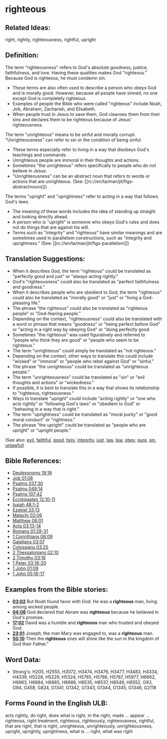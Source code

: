 # righteous

## Related Ideas:

right, rightly, righteousness, rightful, upright

## Definition:

The term "righteousness" refers to God's absolute goodness, justice, faithfulness, and love. Having these qualities makes God "righteous." Because God is righteous, he must condemn sin.

* These terms are also often used to describe a person who obeys God and is morally good. However, because all people have sinned, no one except God is completely righteous.
* Examples of people the Bible who were called "righteous" include Noah, Job, Abraham, Zachariah, and Elisabeth.
* When people trust in Jesus to save them, God cleanses them from their sins and declares them to be righteous because of Jesus' righteousness.

The term "unrighteous" means to be sinful and morally corrupt. "Unrighteousness" can refer to sin or the condition of being sinful.

* These terms especially refer to living in a way that disobeys God's teachings and commands.
* Unrighteous people are immoral in their thoughts and actions.
* Sometimes "the unrighteous" refers specifically to people who do not believe in Jesus.
* "Unrighteousness" can be an abstract noun that refers to words or actions that are unrighteous. (See: [[rc://en/ta/man/jit/figs-abstractnouns]])

The terms "upright" and "uprightness" refer to acting in a way that follows God's laws.

* The meaning of these words includes the idea of standing up straight and looking directly ahead.
* A person who is "upright" is someone who obeys God's rules and does not do things that are against his will.
* Terms such as "integrity" and "righteous" have similar meanings and are sometimes used in parallelism constructions, such as "integrity and uprightness." (See: [[rc://en/ta/man/jit/figs-parallelism]])

## Translation Suggestions:

* When it describes God, the term "righteous" could be translated as "perfectly good and just" or "always acting rightly."
* God's "righteousness" could also be translated as "perfect faithfulness and goodness."
* When it describes people who are obedient to God, the term "righteous" could also be translated as "morally good" or "just" or "living a God-pleasing life."
* The phrase "the righteous" could also be translated as "righteous people" or "God-fearing people."
* Depending on the context, "righteousness" could also be translated with a word or phrase that means "goodness" or "being perfect before God" or "acting in a right way by obeying God" or "doing perfectly good
* Sometimes "the righteous" was used figuratively and referred to "people who think they are good" or "people who seem to be righteous."
* The term "unrighteous" could simply be translated as "not righteous."
* Depending on the context, other ways to translate this could include "wicked" or "immoral" or "people who rebel against God" or "sinful."
* The phrase "the unrighteous" could be translated as "unrighteous people."
* The term "unrighteousness" could be translated as "sin" or "evil thoughts and actions" or "wickedness."
* If possible, it is best to translate this in a way that shows its relationship to "righteous, righteousness."
* Ways to translate "upright" could include "acting rightly" or "one who acts rightly" or "following God's laws" or "obedient to God" or "behaving in a way that is right."
* The term "uprightness" could be translated as "moral purity" or "good moral conduct" or "rightness."
* The phrase "the upright" could be translated as "people who are upright" or "upright people."

(See also: [evil](../kt/evil.md), [faithful](../kt/faithful.md), [good](../kt/good.md), [holy](../kt/holy.md), [integrity](../other/integrity.md), [just](../kt/justice.md), [law](../other/law.md), [law](../kt/lawofmoses.md), [obey](../other/obey.md), [pure](../kt/purify.md), [sin](../kt/sin.md), [unlawful](../other/lawful.md))

## Bible References:

* [Deuteronomy 19:16](rc://en/tn/help/deu/19/16)
* [Job 01:08](rc://en/tn/help/job/01/08)
* [Psalms 037:30](rc://en/tn/help/psa/037/030)
* [Psalms 049:14](rc://en/tn/help/psa/049/014)
* [Psalms 107:42](rc://en/tn/help/psa/107/042)
* [Ecclesiastes 12:10-11](rc://en/tn/help/ecc/12/10)
* [Isaiah 48:1-2](rc://en/tn/help/isa/48/01)
* [Ezekiel 33:13](rc://en/tn/help/ezk/33/13)
* [Malachi 02:06](rc://en/tn/help/mal/02/06)
* [Matthew 06:01](rc://en/tn/help/mat/06/01)
* [Acts 03:13-14](rc://en/tn/help/act/03/13)
* [Romans 01:29-31](rc://en/tn/help/rom/01/29)
* [1 Corinthians 06:09](rc://en/tn/help/1co/06/09)
* [Galatians 03:07](rc://en/tn/help/gal/03/07)
* [Colossians 03:25](rc://en/tn/help/col/03/25)
* [2 Thessalonians 02:10](rc://en/tn/help/2th/02/10)
* [2 Timothy 03:16](rc://en/tn/help/2ti/03/16)
* [1 Peter 03:18-20](rc://en/tn/help/1pe/03/18)
* [1 John 01:09](rc://en/tn/help/1jn/01/09)
* [1 John 05:16-17](rc://en/tn/help/1jn/05/16)

## Examples from the Bible stories:

* __[03:02](rc://en/tn/help/obs/03/02)__ But Noah found favor with God. He was a __righteous__ man, living among wicked people.
* __[04:08](rc://en/tn/help/obs/04/08)__ God declared that Abram was __righteous__ because he believed in God's promise.
* __[17:02](rc://en/tn/help/obs/17/02)__ David was a humble and __righteous__ man who trusted and obeyed God.
* __[23:01](rc://en/tn/help/obs/23/01)__ Joseph, the man Mary was engaged to, was a __righteous__ man.
* __[50:10](rc://en/tn/help/obs/50/10)__ Then the __righteous__ ones will shine like the sun in the kingdom of God their Father."

## Word Data:

* Strong's: H205, H2555, H3072, H3474, H3476, H3477, H3483, H4334, H4339, H5228, H5229, H5324, H5765, H5766, H5767, H5977, H6662, H6663, H6664, H6665, H6666, H8535, H8537, H8549, H8552, G93, G94, G458, G824, G1341, G1342, G1343, G1344, G1345, G1346, G2118

## Forms Found in the English ULB:

acts rightly, do right, does what is right, in the right, made ... appear ... righteous, right treatment, righteous, righteously, righteousness, rightful, that are right, that is right, unrighteous, unrighteously, unrighteousness, upright, uprightly, uprightness, what is ... right, what was right
